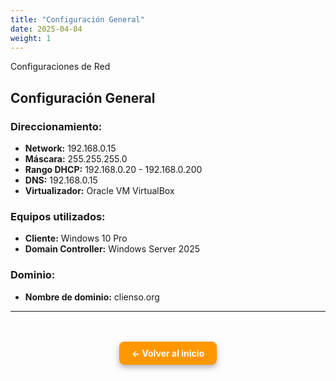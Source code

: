 ```yaml
---
title: "Configuración General"
date: 2025-04-04
weight: 1
---
```


Configuraciones de Red

<!--more-->

## Configuración General

### Direccionamiento:

- **Network:** 192.168.0.15
- **Máscara:** 255.255.255.0
- **Rango DHCP:** 192.168.0.20 - 192.168.0.200
- **DNS:** 192.168.0.15
- **Virtualizador:** Oracle VM VirtualBox

### Equipos utilizados:

- **Cliente:** Windows 10 Pro
- **Domain Controller:** Windows Server 2025

### Dominio:

- **Nombre de dominio:** clienso.org

---

<div style="text-align: center; margin-top: 3rem;">
  <a href="/_index.md" style="
    display: inline-block;
    background-color: #ff9800;
    color: white;
    padding: 10px 20px;
    border-radius: 8px;
    text-decoration: none;
    font-weight: bold;
    box-shadow: 0 4px 10px rgba(0, 0, 0, 0.3);
    transition: background-color 0.2s ease;">
    ← Volver al inicio
  </a>
</div>
